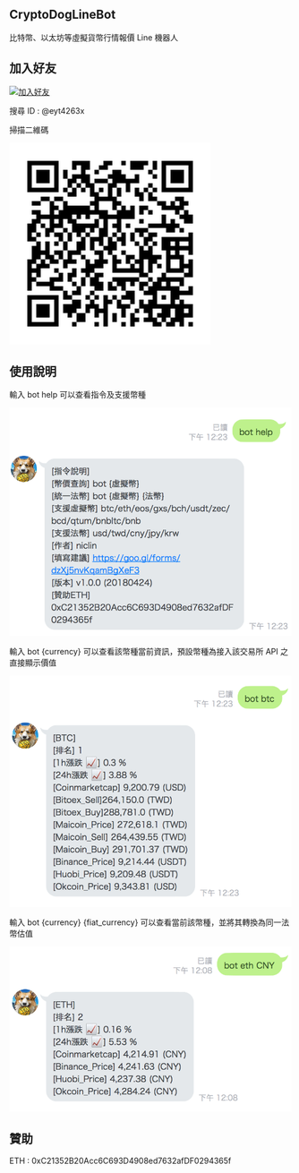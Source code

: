 ## CryptoDogLineBot

比特幣、以太坊等虛擬貨幣行情報價 Line 機器人

## 加入好友

<a href="https://line.me/R/ti/p/%40eyt4263x"><img height="36" border="0" alt="加入好友" src="https://scdn.line-apps.com/n/line_add_friends/btn/zh-Hant.png"></a>

搜尋 ID : @eyt4263x

掃描二維碼

![](pic/qrcode.png)

## 使用說明

輸入 bot help 可以查看指令及支援幣種

![](pic/demo1.png)

輸入 bot {currency} 可以查看該幣種當前資訊，預設幣種為接入該交易所 API 之直接顯示價值

![](pic/demo2.png)

輸入 bot {currency} {fiat_currency} 可以查看當前該幣種，並將其轉換為同一法幣估值

![](pic/demo3.png)

## 贊助

ETH : 0xC21352B20Acc6C693D4908ed7632afDF0294365f
